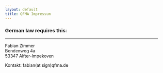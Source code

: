 ```yaml
---
layout: default
title: QFMA Impressum
---
```


### German law requires this:
-------------------
Fabian Zimmer  
Bendenweg 4a  
53347 Alfter-Impekoven  

Kontakt: fabian(at sign)qfma.de